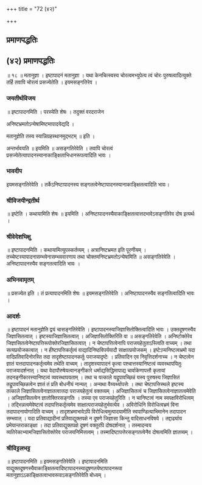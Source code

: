 +++
title = "72 (४२)"

+++


## प्रमाणपद्धतिः

## (४२) **प्रमाणपद्धतिः**

॥ १८ ॥ मतानुज्ञा । इष्टापादनं मतानुज्ञा । यथा केनचित्स्वस्य चोरत्वमभ्युपेत्य त्वं चोरः पुरुषत्वादित्युक्ते तर्हि तवापि चोरत्वं प्रसज्येतेति । इयमसङ्गतिरेव ।

### **जयतीर्थविजय**

॥ इष्टापादनमिति । परस्येति शेषः । तदुक्तं वरदराजेन

अनिष्टभ्रमतोऽन्येषामिष्टमापादयेद्यदि ।

मतानुज्ञेति तस्य स्यान्निग्रहस्थानमुद्भटम् ॥ इति ।

अन्तर्भावयति ॥ इयमिति ॥ असङ्गतिरेवेति । तवापि चोरत्वं प्रसज्येतेत्यापादनस्यानाकाङ्क्षिताभिधानरूपत्वादिति भावः ।

### भावदीप

इयमसङ्गतिरेवेति । तर्केऽनिष्टापादनस्य सङ्गतत्वेनेष्टापादनस्यानाकाङ्क्षितत्वादिति भावः।

### **श्रीविजयीन्द्रतीर्थ**

॥ इष्टेति । कथायामिति शेषः ॥ इयमिति । अनिष्टापादनस्यैवाकाङ्क्षितत्वात्तदभावेऽसङ्गतिरेव दोष इत्यर्थः ।

### **श्रीवेदेशभिक्षु**

॥ इष्टापादनमिति । कथायामित्युपस्कर्तव्यम् । अत्रानिष्टभ्रमत इति पूरणीयम् । तच्चेष्टस्यापादनासम्भवेनासम्भववारणाय तथा चोक्तमनिष्टभ्रमतोऽन्येषामिति ॥ असङ्गतिरेवेति । अनिष्टापादनस्यैव सङ्गतत्वादिति भावः ।

### **अभिनवामृतम्**

॥ प्रसज्येत इति । तं प्रत्यापादनमिति शेषः ॥ इयमसङ्गतिरेवेति । अनिष्टापादनस्यैव सङ्गतित्वादिति भावः ।

### **आदर्शः**

॥ इष्टापादनं मतानुज्ञेति द्वयं चासङ्गतिरेवेति । इष्टापादनस्याजिज्ञासितोक्तित्वादिति भावः । उक्तदूषणस्यैव जिज्ञासितत्वात् । इष्टस्याजिज्ञासितत्वात् । अजिज्ञासितोक्तिरिति वा ॥ असङ्गतिरेवेति । अनिष्टोक्तेरेव जिज्ञासितत्वेनेष्टापत्तिरूपोक्तेरजिज्ञासितत्वात् । न चेष्टापत्तित्वेनापि पराजयहेतुताऽस्त्विति वाच्यम् । तथा सत्यप्रयोजकत्वात् । न हीष्टापत्तिकर्तृत्वं वाद्यादिनिष्ठविपर्ययादौ साक्षात्प्रयोजकम् । इष्टेऽप्यनिष्टत्वभ्रमो यदा वादिप्रतिवादिनोरस्ति तदा तादृशेष्टापादनकर्तुः पराजयादृष्टेः । प्रतिवादिन एव निवृत्तिदर्शनाच्च । न चेष्टत्वेन ज्ञातं यत्तदापादनकर्तृत्वमेव तथेति वाच्यम् । तादृशस्यापादनं कृत्वा पश्चात्तस्यानिष्टत्वं व्यवस्थापयितुः पराजयादर्शनात् । यथा वेदापौरुषेयत्वानङ्गीकारे धर्माद्यसिद्धिमापाद्य चार्वाकेणापत्तौ कृतायां तदनङ्गीकारस्यानिष्टत्वं व्यवस्थापयताम् । तथा च यत्काले यद्रूपावच्छिन्नं यस्य पुरुषस्य जिज्ञासितं तद्रूपावच्छिन्नत्वेन ज्ञातं तं प्रति बोधनीयं नान्यत् । अन्यथा वैय्यर्थ्यापत्तेः । तथा चेष्टापत्तिस्थले इष्टस्य तत्काले जिज्ञासितत्वेनाज्ञातत्वात्तदा पराजयहेतुत्वं वक्तव्यम् । अजिज्ञासितत्वं च जिज्ञासितत्वेनाज्ञातत्वमेवेति । अजिज्ञासितत्वेन ज्ञातोक्तिरसङ्गतिः । तस्या एव पराजयहेतुरिति । न चानिष्टत्वं नाम स्वपक्षविरोधित्वम् । तद्भिन्नत्वमेवेष्टत्वं तदापत्तिकर्तृत्वमेव साक्षात्पराजयहेतुर्भवत्येव । अविरोधिनि विरोधित्वभ्रमं विना तदापादनायोगादिति वाच्यम् । तादृशभ्रमाभावेऽपि विरोधित्वमुत्पादयामीति स्वपाण्डित्याभिमानेन तदापादन सम्भवात् । यदा प्रतिवाद्यादीनां प्रतिवाद्युक्तपक्षे न दूषणे जिज्ञासा किन्तु वादिसाधनविषये । तद्दार्ढ्याय प्रमेयान्तराकाङ्क्षा । तदा प्रतिवाद्युक्तपक्षे दूषणं वक्तुरपि दोषदर्शनात् । तस्मादन्वय व्यतिरेकाभ्यामजिज्ञासितोक्तेरेव पराजयनिमित्तत्वम् । तस्मादिष्टापत्तेरसङ्गतत्वेनैव दोषत्वमिति ज्ञातव्यम् ।

### **श्रीविट्टलभट्ट**

॥ इष्टापादनमिति ॥ इयमसङ्गतिरेवेति । इष्टापादनमिति वाद्युक्तदूषणस्यैवाकाङ्क्षितत्वादिष्टापादनस्यादूषणतयेष्टापादनरूपा मतानुज्ञाऽऽकाङ्क्षितत्वाभावरूपाऽसङ्गतिरेवेति बोध्यम् ।

